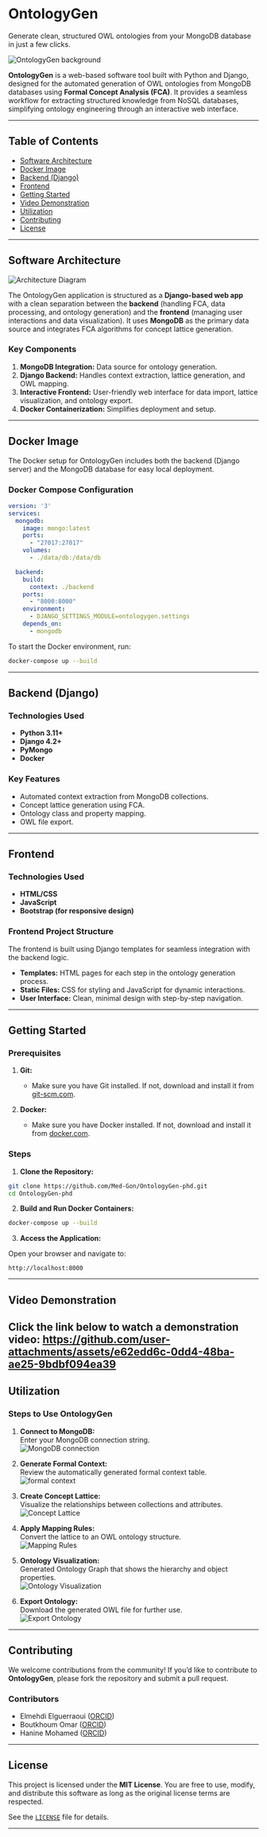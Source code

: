 
# OntologyGen

Generate clean, structured OWL ontologies from your MongoDB database in just a few clicks.

![OntologyGen background](https://github.com/Med-Gon/Ontologenphdv2/blob/main/ontologygen_web/static/images/ontologygen_background.png)

**OntologyGen** is a web-based software tool built with Python and Django, designed for the automated generation of OWL ontologies from MongoDB databases using **Formal Concept Analysis (FCA)**. It provides a seamless workflow for extracting structured knowledge from NoSQL databases, simplifying ontology engineering through an interactive web interface.

---

## Table of Contents

- [Software Architecture](#software-architecture)
- [Docker Image](#docker-image)
- [Backend (Django)](#backend-django)
- [Frontend](#frontend)
- [Getting Started](#getting-started)
- [Video Demonstration](#video-demonstration)
- [Utilization](#utilization)
- [Contributing](#contributing)
- [License](#license)

---

## Software Architecture

![Architecture Diagram](https://github.com/Med-Gon/Ontologenphdv2/blob/main/ontologygen_web/static/images/architecture_diagram.jpg)

The OntologyGen application is structured as a **Django-based web app** with a clean separation between the **backend** (handling FCA, data processing, and ontology generation) and the **frontend** (managing user interactions and data visualization). It uses **MongoDB** as the primary data source and integrates FCA algorithms for concept lattice generation.

### Key Components

1. **MongoDB Integration:** Data source for ontology generation.
2. **Django Backend:** Handles context extraction, lattice generation, and OWL mapping.
3. **Interactive Frontend:** User-friendly web interface for data import, lattice visualization, and ontology export.
4. **Docker Containerization:** Simplifies deployment and setup.

---

## Docker Image

The Docker setup for OntologyGen includes both the backend (Django server) and the MongoDB database for easy local deployment.

### Docker Compose Configuration

```yaml
version: '3'
services:
  mongodb:
    image: mongo:latest
    ports:
      - "27017:27017"
    volumes:
      - ./data/db:/data/db

  backend:
    build:
      context: ./backend
    ports:
      - "8000:8000"
    environment:
      - DJANGO_SETTINGS_MODULE=ontologygen.settings
    depends_on:
      - mongodb
```

To start the Docker environment, run:

```bash
docker-compose up --build
```

---

## Backend (Django)

### Technologies Used

- **Python 3.11+**
- **Django 4.2+**
- **PyMongo**
- **Docker**

### Key Features

- Automated context extraction from MongoDB collections.
- Concept lattice generation using FCA.
- Ontology class and property mapping.
- OWL file export.

---

## Frontend

### Technologies Used

- **HTML/CSS**
- **JavaScript**
- **Bootstrap (for responsive design)**

### Frontend Project Structure

The frontend is built using Django templates for seamless integration with the backend logic.

- **Templates:** HTML pages for each step in the ontology generation process.
- **Static Files:** CSS for styling and JavaScript for dynamic interactions.
- **User Interface:** Clean, minimal design with step-by-step navigation.

---

## Getting Started

### Prerequisites

1. **Git:**  
   - Make sure you have Git installed. If not, download and install it from [git-scm.com](https://git-scm.com/).

2. **Docker:**  
   - Make sure you have Docker installed. If not, download and install it from [docker.com](https://www.docker.com/).

### Steps

1. **Clone the Repository:**

```bash
git clone https://github.com/Med-Gon/OntologyGen-phd.git
cd OntologyGen-phd
```

2. **Build and Run Docker Containers:**

```bash
docker-compose up --build
```

3. **Access the Application:**

Open your browser and navigate to:

```
http://localhost:8000
```

---

## Video Demonstration

Click the link below to watch a demonstration video:
https://github.com/user-attachments/assets/e62edd6c-0dd4-48ba-ae25-9bdbf094ea39
---

## Utilization

### Steps to Use OntologyGen

1. **Connect to MongoDB:**  
   Enter your MongoDB connection string.  
   ![MongoDB connection](https://github.com/Med-Gon/Ontologenphdv2/blob/main/ontologygen_web/static/images/Figures/OntologyGen-2.png)

2. **Generate Formal Context:**  
   Review the automatically generated formal context table.  
   ![formal context](https://github.com/Med-Gon/Ontologenphdv2/blob/main/ontologygen_web/static/images/Figures/OntologyGen-3.png)

3. **Create Concept Lattice:**  
   Visualize the relationships between collections and attributes.  
   ![Concept Lattice](https://github.com/Med-Gon/Ontologenphdv2/blob/main/ontologygen_web/static/images/Figures/OntologyGen-4.jpg)

4. **Apply Mapping Rules:**  
   Convert the lattice to an OWL ontology structure.  
   ![Mapping Rules](https://github.com/Med-Gon/Ontologenphdv2/blob/main/ontologygen_web/static/images/Figures/OntologyGen-5.jpg)

5. **Ontology Visualization:**  
   Generated Ontology Graph that shows the hierarchy and object properties.  
   ![Ontology Visualization](https://github.com/Med-Gon/Ontologenphdv2/blob/main/ontologygen_web/static/images/Figures/OntologyGen-6.png)

6. **Export Ontology:**  
   Download the generated OWL file for further use.  
   ![Export Ontology](https://github.com/Med-Gon/Ontologenphdv2/blob/main/ontologygen_web/static/images/Figures/OntologyGen-7.png)  

---

## Contributing

We welcome contributions from the community! If you’d like to contribute to **OntologyGen**, please fork the repository and submit a pull request.

### Contributors

- Elmehdi Elguerraoui ([ORCID](https://orcid.org/0009-0001-0516-1853))
- Boutkhoum Omar ([ORCID](https://orcid.org/0000-0002-0945-7520))
- Hanine Mohamed ([ORCID](https://orcid.org/0000-0001-5981-2511))

---

## License

This project is licensed under the **MIT License**. You are free to use, modify, and distribute this software as long as the original license terms are respected.

See the [`LICENSE`](https://github.com/Med-Gon/Ontologenphdv2/blob/main/LICENSE.txt) file for details.

---
